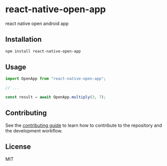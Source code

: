 # react-native-open-app

react native open android app

## Installation

```sh
npm install react-native-open-app
```

## Usage

```js
import OpenApp from "react-native-open-app";

// ...

const result = await OpenApp.multiply(3, 7);
```

## Contributing

See the [contributing guide](CONTRIBUTING.md) to learn how to contribute to the repository and the development workflow.

## License

MIT
